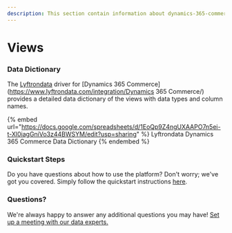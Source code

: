 ```yaml
---
description: This section contain information about dynamics-365-commerce connector views information
---
```


# Views

### Data Dictionary

The [Lyftrondata](https://www.lyftrondata.com/) driver for [Dynamics 365 Commerce](https://www.lyftrondata.com/integration/Dynamics 365 Commerce/)[ ](https://www.lyftrondata.com/integration/dynamics-365-commerce/)provides a detailed data dictionary of the views with data types and column names.

{% embed url="https://docs.google.com/spreadsheets/d/1EoQp9Z4ngUXAAPO7n5ei-t-Xl0iagGniVo3z44BWSYM/edit?usp=sharing" %}
Lyftrondata Dynamics 365 Commerce Data Dictionary
{% endembed %}

### Quickstart Steps

Do you have questions about how to use the platform? Don't worry; we've got you covered. Simply follow the quickstart instructions [here](../../../../quickstart-steps.md).

### Questions? <a href="#questions" id="questions"></a>

We're always happy to answer any additional questions you may have! [Set up a meeting with our data experts.](https://www.lyftrondata.com/book-a-meeting/)


